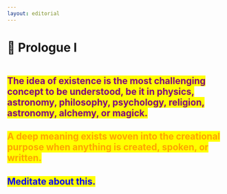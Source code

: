 ```yaml
---
layout: editorial
---
```


# 🌹 Prologue I

<figure><img src="../../../.gitbook/assets/pexels-btgl-♡-8446401.jpg" alt=""><figcaption></figcaption></figure>

## <mark style="color:purple;">The idea of existence is the most challenging concept to be understood, be it in physics, astronomy, philosophy, psychology, religion, astronomy, alchemy, or magick.</mark>

## <mark style="color:orange;">A deep meaning exists woven into the creational purpose when anything is created, spoken, or written.</mark>

## &#x20;                                                                               <mark style="color:blue;">Meditate about this.</mark>&#x20;

